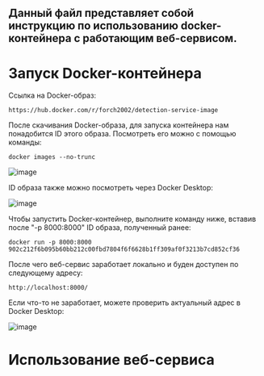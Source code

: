 ## Данный файл представляет собой инструкцию по использованию docker-контейнера с работающим веб-сервисом.

# Запуск Docker-контейнера

Ссылка на Docker-образ:
```
https://hub.docker.com/r/forch2002/detection-service-image
```

После скачивания Docker-образа, для запуска контейнера нам понадобится ID этого образа. Посмотреть его можно с помощью команды:
```
docker images --no-trunc
```

![image](https://github.com/vladparh/Image-classification-2023/assets/136927535/2d6c3cb6-d72e-4e28-abf2-4ee2cfaa4083)


ID образа также можно посмотреть через Docker Desktop:

![image](https://github.com/vladparh/Image-classification-2023/assets/136927535/546ca1bb-7b85-4291-9c32-af1eb350563f)

Чтобы запустить Docker-контейнер, выполните команду ниже, вставив после "-p 8000:8000" ID образа, полученный ранее:

```
docker run -p 8000:8000 902c212f6b095b60bb212c00fbd7804f6f6628b1ff309af0f3213b7cd852cf36
```

После чего веб-сервис заработает локально и буден доступен по следующему адресу: 
```
http://localhost:8000/
```

Если что-то не заработает, можете проверить актуальный адрес в Docker Desktop:

![image](https://github.com/vladparh/Image-classification-2023/assets/136927535/175ffd17-9aff-44d6-955d-6c662a6371ef)

# Использование веб-сервиса

